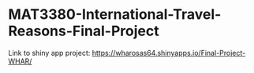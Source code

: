 # MAT3380-International-Travel-Reasons-Final-Project

Link to shiny app project: https://wharosas64.shinyapps.io/Final-Project-WHAR/
